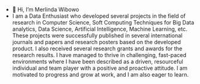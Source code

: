 - 👋 Hi, I’m Merlinda Wibowo
- I am a Data Enthusiast who developed several projects in the field of research in Computer Science, Soft Computing Techniques for Big Data analytics, Data Science, Artificial Intelligence, Machine Learning, etc. These projects were successfully published in several international journals and papers and research posters based on the developed product. I also received several research grants and awards for the research results. I have managed to thrive in challenging, fast-paced environments where I have been described as a driven, resourceful individual and team player with a positive and proactive attitude. I am motivated to progress and grow at work, and I am also eager to learn.


